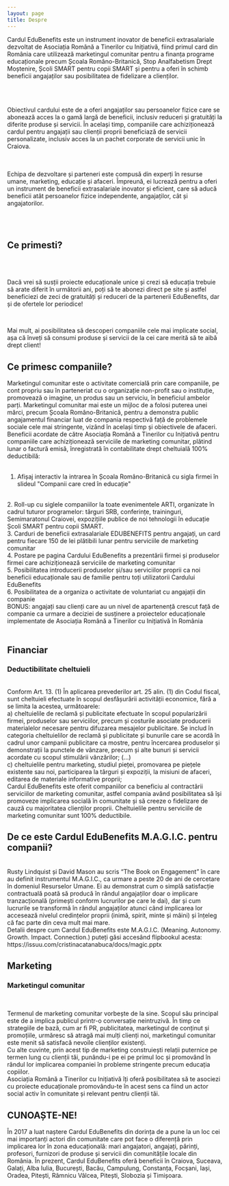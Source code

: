 ```yaml
---
layout: page
title: Despre
---
```


Cardul EduBenefits este un instrument inovator de beneficii extrasalariale dezvoltat de Asociația Română a Tinerilor cu Inițiativă, fiind primul card din România care utilizează marketingul comunitar pentru a finanța programe educaționale precum Școala Româno-Britanică, Stop Analfabetism Drept Moștenire, Școli SMART pentru copii SMART și pentru a oferi în schimb beneficii angajaților sau posibilitatea de fidelizare a clienților.

<br><br>

Obiectivul cardului este de a oferi angajaților sau persoanelor fizice care se abonează acces la o gamă largă de beneficii, inclusiv reduceri și gratuități la diferite produse și servicii. În același timp, companiile care achiziționează cardul pentru angajații sau clienții proprii beneficiază de servicii personalizate, inclusiv acces la un pachet corporate de servicii unic în Craiova.

<br> <br>
Echipa de dezvoltare și parteneri este compusă din experți în resurse umane, marketing, educație și afaceri. Împreună, ei lucrează pentru a oferi un instrument de beneficii extrasalariale inovator și eficient, care să aducă beneficii atât persoanelor fizice independente, angajaților, cât și angajatorilor.

<br> <br> 

<h2>Ce primesti?</h2>

<br> <br> 

Dacă vrei să susții proiecte educaționale unice și crezi să educația trebuie să arate diferit în următorii ani, poți să te abonezi direct pe site și astfel beneficiezi de zeci de gratuități și reduceri de la partenerii EduBenefits, dar și de ofertele lor periodice! 

<br>

Mai mult, ai posibilitatea să descoperi companiile cele mai implicate social, așa că înveți să consumi produse și servicii de la cei care merită să te aibă drept client!

<h2>Ce primesc companiile?</h2>

Marketingul comunitar este o activitate comercială prin care companiile, pe cont propriu sau în parteneriat cu o organizație non-profit sau o instituție, promovează o imagine, un produs sau un serviciu, în beneficiul ambelor parți.
Marketingul comunitar mai este un mijloc de a folosi puterea unei mărci, precum Școala Româno-Britanică, pentru a demonstra public angajamentul financiar luat de compania respectivă față de problemele sociale cele mai stringente, vizând în același timp și obiectivele de afaceri.
Beneficii acordate de către Asociația Română a Tinerilor cu Inițiativă pentru companiile care achiziționează serviciile de marketing comunitar, plătind lunar o factură emisă, înregistrată în contabilitate drept cheltuială 100% deductibilă:
<br>
<br>
1. Afișaj interactiv la intrarea în Școala Româno-Britanică cu sigla firmei în slideul "Companii care cred în educație"
<br>
2. Roll-up cu siglele companiilor la toate evenimentele ARTI, organizate în cadrul tuturor programelor: târguri SRB, conferințe, traininguri, Semimaratonul Craiovei, expozițiile publice de noi tehnologii în educație Școli SMART pentru copii SMART.
<br>
3. Carduri de beneficii extrasalariale EDUBENEFITS pentru angajați, un card pentru fiecare 150 de lei plătibili lunar pentru serviciile de marketing comunitar
<br>
4. Postare pe pagina Cardului EduBenefits a prezentării firmei și produselor firmei care achiziționează serviciile de marketing comunitar
<br>
5. Posibilitatea introducerii produselor și/sau serviciilor proprii ca noi beneficii educaționale sau de familie pentru toți utilizatorii Cardului EduBenefits
<br>
6. Posibilitatea de a organiza o activitate de voluntariat cu angajații din companie
<br>
BONUS: angajați sau clienți care au un nivel de apartenență crescut față de companie ca urmare a deciziei de susținere a proiectelor educaționale implementate de Asociația Română a Tinerilor cu Inițiativă în România
<br>
<br>
<h2>Financiar</h2>
<h3>Deductibilitate cheltuieli</h3>
<br>
Conform Art. 13. (1) În aplicarea prevederilor art. 25 alin. (1) din Codul fiscal, sunt cheltuieli efectuate în scopul desfășurării activității economice, fără a se limita la acestea, următoarele:
<br>
a) cheltuielile de reclamă și publicitate efectuate în scopul popularizării firmei, produselor sau serviciilor, precum și costurile asociate producerii materialelor necesare pentru difuzarea mesajelor publicitare. Se includ în categoria cheltuielilor de reclamă și publicitate și bunurile care se acordă în cadrul unor campanii publicitare ca mostre, pentru încercarea produselor și demonstrații la punctele de vânzare, precum și alte bunuri și servicii acordate cu scopul stimulării vânzărilor;
(...)
<br>
c) cheltuielile pentru marketing, studiul pieței, promovarea pe piețele existente sau noi, participarea la târguri și expoziții, la misiuni de afaceri, editarea de materiale informative proprii;
<br>
Cardul EduBenefits este oferit companiilor ca beneficiu al contractării serviciilor de marketing comunitar, astfel compania având posibilitatea să își promoveze implicarea socială în comunitate și să creeze o fidelizare de cauză cu majoritatea clienților proprii. Cheltuielile pentru serviciile de marketing comunitar sunt 100% deductibile.
<h2> De ce este Cardul EduBenefits M.A.G.I.C. pentru companii? </h2>
<br>
Rusty Lindquist și David Mason au scris “The Book on Engagement” în care au definit instrumentul M.A.G.I.C., ca urmare a peste 20 de ani de cercetare în domeniul Resurselor Umane. Ei au demonstrat cum o simplă satisfacție contractuală poată să producă în rândul angajaților doar o implicare tranzacțională (primești conform lucrurilor pe care le dai), dar și cum lucrurile se transformă în rândul angajaților atunci când implicarea lor accesează nivelul credințelor proprii (inimă, spirit, minte și mâini) și înțeleg că fac parte din ceva mult mai mare.

<br>
 Detalii despre cum Cardul EduBenefits este M.A.G.I.C. (Meaning. Autonomy. Growth. Impact.  Connection.) puteți găsi accesând flipbookul acesta: https://issuu.com/cristinacatanabuca/docs/magic.pptx

<br>

<h2>Marketing</h2>
<h3>Marketingul comunitar</h3>

<br>

Termenul de marketing comunitar vorbește de la sine. Scopul său principal este de a implica publicul printr-o conversație neintruzivă. În timp ce strategiile de bază, cum ar fi PR, publicitatea, marketingul de conținut și promoțiile, urmăresc să atragă mai mulți clienți noi, marketingul comunitar este menit să satisfacă nevoile clienților existenți. 
<br>
Cu alte cuvinte, prin acest tip de marketing construiești relații puternice pe termen lung cu clienții tăi, punându-i pe ei pe primul loc și promovând în rândul lor implicarea companiei în probleme stringente precum educația copiilor. 
<br>
Asociația Română a Tinerilor cu Inițiativă îți oferă posibilitatea să te asociezi cu proiecte educaționale promovându-te în acest sens ca fiind un actor social activ în comunitate și relevant pentru clienții tăi.
<br>
<h2>CUNOAȘTE-NE!</h2>

În 2017 a luat naștere Cardul EduBenefits din dorința de a pune la un loc cei mai importanți actori din comunitate care pot face o diferență prin implicarea lor în zona educațională: mari angajatori, angajați, părinți, profesori, furnizori de produse și servicii din comunitățile locale din România. În prezent, Cardul EduBenefits oferă beneficii în Craiova, Suceava, Galați, Alba Iulia, București, Bacău, Campulung, Constanța, Focșani, Iași, Oradea, Pitești, Râmnicu Vâlcea, Pitești, Slobozia și Timișoara. 
